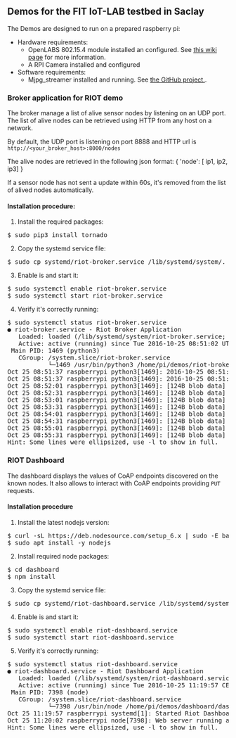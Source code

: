 ## Demos for the FIT IoT-LAB testbed in Saclay

The Demos are designed to run on a prepared raspberry pi:
* Hardware requirements:
  * OpenLABS 802.15.4 module installed an configured. See
    [this wiki page](https://github.com/RIOT-Makers/wpan-raspbian/wiki/Create-a-generic-Raspbian-image-with-6LoWPAN-support) for more information.
  * A RPI Camera installed and configured
* Software requirements:
  * Mjpg_streamer installed and running. See [the GitHub project.](https://github.com/jacksonliam/mjpg-streamer).


### Broker application for RIOT demo

The broker manage a list of alive sensor nodes by listening on an UDP port.
The list of alive nodes can be retrieved using HTTP from any host on a
network.

By default, the UDP port is listening on port 8888 and HTTP url is
`http://<your_broker_host>:8000/nodes`

The alive nodes are retrieved in the following json format:
{ 'node':
 [ ip1, ip2, ip3]
}

If a sensor node has not sent a update within 60s, it's removed from the
list of alived nodes automatically.

#### Installation procedure:

1. Install the required packages:
<pre>
$ sudo pip3 install tornado
</pre>
2. Copy the systemd service file:
<pre>
$ sudo cp systemd/riot-broker.service /lib/systemd/system/.
</pre>
3. Enable is and start it:
<pre>
$ sudo systemctl enable riot-broker.service
$ sudo systemctl start riot-broker.service
</pre>
4. Verify it's correctly running:
<pre>
$ sudo systemctl status riot-broker.service
● riot-broker.service - Riot Broker Application
   Loaded: loaded (/lib/systemd/system/riot-broker.service; enabled)
   Active: active (running) since Tue 2016-10-25 08:51:02 UTC; 4min 55s ago
 Main PID: 1469 (python3)
   CGroup: /system.slice/riot-broker.service
           └─1469 /usr/bin/python3 /home/pi/demos/riot-broker.py
Oct 25 08:51:37 raspberrypi python3[1469]: 2016-10-25 08:51:37,844 - tornado...s
Oct 25 08:51:37 raspberrypi python3[1469]: 2016-10-25 08:51:37,875 - tornado...s
Oct 25 08:52:01 raspberrypi python3[1469]: [124B blob data]
Oct 25 08:52:31 raspberrypi python3[1469]: [124B blob data]
Oct 25 08:53:01 raspberrypi python3[1469]: [124B blob data]
Oct 25 08:53:31 raspberrypi python3[1469]: [124B blob data]
Oct 25 08:54:01 raspberrypi python3[1469]: [124B blob data]
Oct 25 08:54:31 raspberrypi python3[1469]: [124B blob data]
Oct 25 08:55:01 raspberrypi python3[1469]: [124B blob data]
Oct 25 08:55:31 raspberrypi python3[1469]: [124B blob data]
Hint: Some lines were ellipsized, use -l to show in full.
</pre>


### RIOT Dashboard

The dashboard displays the values of CoAP endpoints discovered on the known
nodes. It also allows to interact with CoAP endpoints providing `PUT` requests.

#### Installation procedure

1. Install the latest nodejs version:
<pre>
$ curl -sL https://deb.nodesource.com/setup_6.x | sudo -E bash -
$ sudo apt install -y nodejs
</pre>
2. Install required node packages:
<pre>
$ cd dashboard
$ npm install
</pre>
3. Copy the systemd service file:
<pre>
$ sudo cp systemd/riot-dashboard.service /lib/systemd/system/.
</pre>
4. Enable is and start it:
<pre>
$ sudo systemctl enable riot-dashboard.service
$ sudo systemctl start riot-dashboard.service
</pre>
5. Verify it's correctly running:
<pre>
$ sudo systemctl status riot-dashboard.service
● riot-dashboard.service - Riot Dashboard Application
   Loaded: loaded (/lib/systemd/system/riot-dashboard.service; enabled)
   Active: active (running) since Tue 2016-10-25 11:19:57 CEST; 5s ago
 Main PID: 7398 (node)
   CGroup: /system.slice/riot-dashboard.service
           └─7398 /usr/bin/node /home/pi/demos/dashboard/dashboard.js
Oct 25 11:19:57 raspberrypi systemd[1]: Started Riot Dashboard Application.
Oct 25 11:20:02 raspberrypi node[7398]: Web server running at http://[::1]:8080
Hint: Some lines were ellipsized, use -l to show in full.
</pre>



